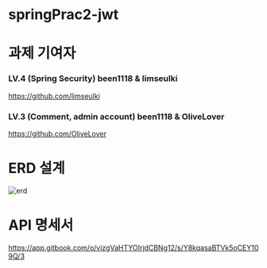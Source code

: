 # springPrac2-jwt

# 과제 기여자
###  LV.4 (Spring Security) been1118 & limseulki
https://github.com/limseulki

###  LV.3 (Comment, admin account) been1118 & OliveLover
https://github.com/OliveLover

# ERD 설계
![erd](https://user-images.githubusercontent.com/118647313/233346817-ed8a9de8-66cf-472e-ac24-d4685c446050.png)

# API 명세서
https://app.gitbook.com/o/vizgVaHTYOIrjdCBNg12/s/Y8kqasaBTVk5oCEY109Q/3
